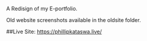 A Redisign of my E-portfolio.

Old website screenshots available in the oldsite folder.

##Live Site: https://phillipkataswa.live/ 
